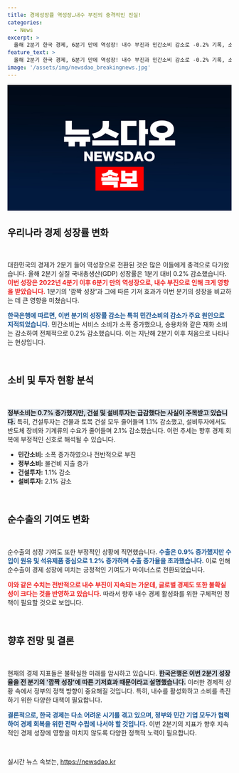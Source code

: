 ```yaml
---
title: 경제성장률 역성장…내수 부진의 충격적인 진실!
categories:
  - News
excerpt: >
  올해 2분기 한국 경제, 6분기 만에 역성장! 내수 부진과 민간소비 감소로 -0.2% 기록, 소비자와 기업이 느끼는 경기 불안감은 더욱 커질 전망. 클릭해 자세한 내용 확인하세요!
feature_text: >
  올해 2분기 한국 경제, 6분기 만에 역성장! 내수 부진과 민간소비 감소로 -0.2% 기록, 소비자와 기업이 느끼는 경기 불안감은 더욱 커질 전망. 클릭해 자세한 내용 확인하세요!
image: '/assets/img/newsdao_breakingnews.jpg'
---
```


<p><img src="/assets/img/newsdao_breakingnews.jpg" alt="koreaapp 속보" /></p>

<h2 data-ke-size="size26">우리나라 경제 성장률 변화</h2>

<p data-ke-size="size16">&nbsp;</p>

<p>대한민국의 경제가 2분기 들어 역성장으로 전환된 것은 많은 이들에게 충격으로 다가왔습니다. 올해 2분기 실질 국내총생산(GDP) 성장률은 1분기 대비 0.2% 감소했습니다. <b><span style="color: #ee2323;">이번 성장은 2022년 4분기 이후 6분기 만의 역성장으로, 내수 부진으로 인해 크게 영향을 받았습니다.</span></b> 1분기의 '깜짝 성장'과 그에 따른 기저 효과가 이번 분기의 성장을 비교하는 데 큰 영향을 미쳤습니다.</p>

<p><b><span style="color: #1a5490;">한국은행에 따르면, 이번 분기의 성장률 감소는 특히 민간소비의 감소가 주요 원인으로 지적되었습니다.</span></b> 민간소비는 서비스 소비가 소폭 증가했으나, 승용차와 같은 재화 소비는 감소하여 전체적으로 0.2% 감소했습니다. 이는 지난해 2분기 이후 처음으로 나타나는 현상입니다. </p>

<p data-ke-size="size16">&nbsp;</p>

<h2 data-ke-size="size26">소비 및 투자 현황 분석</h2>

<p data-ke-size="size16">&nbsp;</p>

<p><b><span style="background-color: #21538527;">정부소비는 0.7% 증가했지만, 건설 및 설비투자는 급감했다는 사실이 주목받고 있습니다.</span></b> 특히, 건설투자는 건물과 토목 건설 모두 줄어들며 1.1% 감소했고, 설비투자에서도 반도체 장비와 기계류의 수요가 줄어들며 2.1% 감소했습니다. 이런 추세는 향후 경제 회복에 부정적인 신호로 해석될 수 있습니다.</p>

<ul>
<li><b>민간소비:</b> 소폭 증가하였으나 전반적으로 부진</li>
<li><b>정부소비:</b> 물건비 지출 증가</li>
<li><b>건설투자:</b> 1.1% 감소</li>
<li><b>설비투자:</b> 2.1% 감소</li>
</ul>

<p data-ke-size="size16">&nbsp;</p>

<h2 data-ke-size="size26">순수출의 기여도 변화</h2>

<p data-ke-size="size16">&nbsp;</p>

<p>순수출의 성장 기여도 또한 부정적인 상황에 직면했습니다. <b><span style="color: #1a5490;">수출은 0.9% 증가했지만 수입이 원유 및 석유제품 중심으로 1.2% 증가하며 수출 증가율을 초과했습니다.</span></b> 이로 인해 순수출이 경제 성장에 미치는 긍정적인 기여도가 마이너스로 전환되었습니다.</p>

<p><b><span style="color: #ee2323;">이와 같은 수치는 전반적으로 내수 부진이 지속되는 가운데, 글로벌 경제도 또한 불확실성이 크다는 것을 반영하고 있습니다.</span></b> 따라서 향후 내수 경제 활성화를 위한 구체적인 정책이 필요할 것으로 보입니다.</p>

<p data-ke-size="size16">&nbsp;</p>

<h2 data-ke-size="size26">향후 전망 및 결론</h2>

<p data-ke-size="size16">&nbsp;</p>

<p>현재의 경제 지표들은 불확실한 미래를 암시하고 있습니다. <b><span style="background-color: #21538527;">한국은행은 이번 2분기 성장율을 전 분기의 '깜짝 성장'에 따른 기저효과 때문이라고 설명했습니다.</span></b> 이러한 경제적 상황 속에서 정부의 정책 방향이 중요해질 것입니다. 특히, 내수를 활성화하고 소비를 촉진하기 위한 다양한 대책이 필요합니다.</p>

<p><b><span style="color: #1a5490;">결론적으로, 한국 경제는 다소 어려운 시기를 겪고 있으며, 정부와 민간 기업 모두가 협력하여 경제 회복을 위한 전략 수립에 나서야 할 것입니다.</span></b> 이번 2분기의 지표가 향후 지속적인 경제 성장에 영향을 미치지 않도록 다양한 정책적 노력이 필요합니다.</p>

<p data-ke-size="size16">&nbsp;</p>
실시간 뉴스 속보는, <a href="https://newsdao.kr" rel="dofollow">https://newsdao.kr</a>


